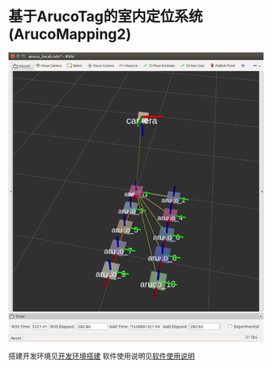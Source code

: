 


# 基于ArucoTag的室内定位系统(ArucoMapping2)


![室内定位](./docs/IMG/location.png)

搭建开发环境见[开发环境搭建](./docs/开发环境搭建.md)
软件使用说明见[软件使用说明](./docs/软件使用说明.md)
